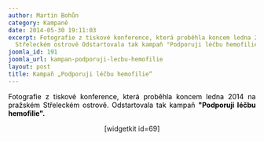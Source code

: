 ```yaml
---
author: Martin Bohůn
category: Kampaně
date: 2014-05-30 19:11:03
excerpt: Fotografie z tiskové konference, která proběhla koncem ledna 2014 na pražském
  Střeleckém ostrově Odstartovala tak kampaň "Podporuji léčbu hemofilie"
joomla_id: 191
joomla_url: kampan-podporuji-lecbu-hemofilie
layout: post
title: Kampaň „Podporuji léčbu hemofilie“
---
```


<p style="text-align: justify;"><span style="color: #000000;">Fotografie z tiskové konference, která proběhla koncem ledna 2014 na pražském Střeleckém ostrově. Odstartovala tak kampaň <strong>"Podporuji léčbu hemofilie".</strong></span></p>

<p style="text-align: center;"><span><span>[widgetkit id=69]</span></span></p>
<p> </p>
<p> </p>